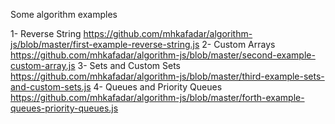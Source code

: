 Some algorithm examples

1- Reverse String https://github.com/mhkafadar/algorithm-js/blob/master/first-example-reverse-string.js
2- Custom Arrays https://github.com/mhkafadar/algorithm-js/blob/master/second-example-custom-array.js
3- Sets and Custom Sets https://github.com/mhkafadar/algorithm-js/blob/master/third-example-sets-and-custom-sets.js
4- Queues and Priority Queues https://github.com/mhkafadar/algorithm-js/blob/master/forth-example-queues-priority-queues.js

